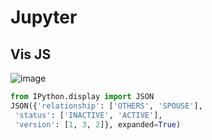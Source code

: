 # Jupyter
## Vis JS
![image](https://user-images.githubusercontent.com/44856918/165698332-ddb33c73-6adb-4a4d-98e1-8fc524911cbc.png)
```python
from IPython.display import JSON
JSON({'relationship': ['OTHERS', 'SPOUSE'],
 'status': ['INACTIVE', 'ACTIVE'],
 'version': [1, 3, 2]}, expanded=True)
```

